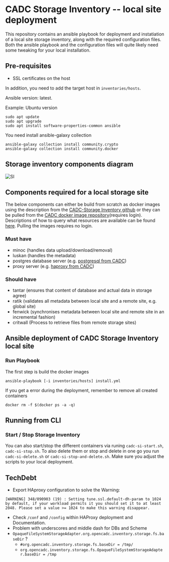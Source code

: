 # CADC Storage Inventory -- local site deployment
This repository contains an ansible playbook for deployment and instatiation of a local site storage inventory, along with the required configuration files. Both the ansible playbook and the configuration files will quite likely need some tweaking for your local installation.
## Pre-requisites
- SSL certificates on the host

In addition, you need to add the target host in ```inventories/hosts```.

Ansible version: latest.

Example: Ubuntu version
```
sudo apt update
sudo apt upgrade
sudo apt install software-properties-common ansible
```
You need install ansible-galaxy collection
```
ansible-galaxy collection install community.crypto
ansible-galaxy collection install community.docker
```

## Storage inventory components diagram

![SI](https://github.com/opencadc/storage-inventory/raw/master/docs/storage-site.png)

## Components required for a local storage site
The below components can either be build from scratch as docker images using the description from the [CADC-Storage Inventory github](https://github.com/opencadc/storage-inventory) or they can be pulled from the [CADC docker image repository](https://images.opencadc.org/)(requires login). Descriptions of how to query what resources are available can be found [here](https://www.opencadc.org/storage-inventory/ops/). Pulling the images requires no login.

### Must have
 - minoc (handles data upload/download/removal)
 - luskan (handles the metadata)
 - postgres database server (e.g. [postgresql from CADC](https://github.com/opencadc/docker-base/tree/master/cadc-postgresql-dev))
 - proxy server (e.g. [haproxy from CADC](https://github.com/opencadc/docker-base/tree/master/cadc-haproxy-dev))

### Should have
 - tantar (ensures that content of database and actual data in storage agree)
 - ratik (validates all metadata between local site and a remote site, e.g. global site)
 - fenwick (synchronises metadata between local site and remote site in an incremental fashion)
 - critwall (Process to retrieve files from remote storage sites)

## Ansible deployment of CADC Storage Inventory local site
### Run Playbook
The first step is build the docker images
```
ansible-playbook [-i inventories/hosts] install.yml
```
If you get a error during the deployment, remember to remove all created containers
```
docker rm -f $(docker ps -a -q)
```

## Running from CLI

### Start / Stop  Storage Inventory

You can also start/stop the different containers via runing `cadc-si-start.sh`, `cadc-si-stop.sh`. To also delete them or stop and delete in one go you run `cadc-si-delete.sh` or `cadc-si-stop-and-delete.sh`. Make sure you adjust the scripts to your local deployment.

## TechDebt

- Export HAproxy configuration to solve the Warning: 
```
[WARNING] 348/090903 (19) : Setting tune.ssl.default-dh-param to 1024 by default, if your workload permits it you should set it to at least 2048. Please set a value >= 1024 to make this warning disappear.
```
- Check `/conf` and `/config` within HAProxy deployment and Documentation.
- Problem with underscores and middle dash for DBs and Scheme
- `OpaqueFileSystemStorageAdapter.org.opencadc.inventory.storage.fs.baseDir` ?
  - `#org.opencadc.inventory.storage.fs.baseDir = /tmp/`
  - `org.opencadc.inventory.storage.fs.OpaqueFileSystemStorageAdapter.baseDir = /tmp`
